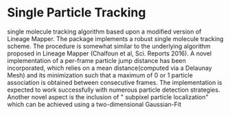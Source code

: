 Single Particle Tracking 
=======

single molecule tracking algorithm based upon a modified version of Lineage Mapper. The package implements a robust single molecule tracking scheme. The procedure is somewhat similar to the underlying algorithm proposed in Lineage Mapper (Chalfoun et al, Sci. Reports 2016). A novel implementation of a per-frame particle jump distance has been incorporated, which relies on a mean distance(computed via a
Delaunay Mesh) and its minimization such that a maximum of 0 or 1 particle association is obtained between consecutive frames. The
implementation is expected to work successfully with numerous particle detection strategies. Another novel aspect is the inclusion of " subpixel particle localization" which can be achieved using a two-dimensional Gaussian-Fit

